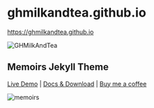 # ghmilkandtea.github.io
<https://ghmilkandtea.github.io>

![GHMilkAndTea](https://avatars.githubusercontent.com/u/109011406?s=180&v=4)

## Memoirs Jekyll Theme
[Live Demo](https://wowthemesnet.github.io/jekyll-theme-memoirs/) | [Docs & Download](https://bootstrapstarter.com/jekyll-theme-memoirs/) |  [Buy me a coffee](https://www.wowthemes.net/donate/)

![memoirs](https://bootstrapstarter.com/assets/img/themes/memoirs-jekyll.jpg)
